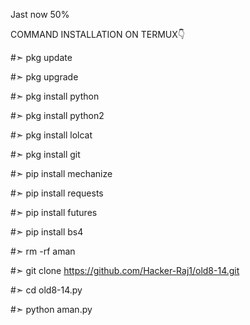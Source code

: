 Jast now 50%

COMMAND INSTALLATION ON TERMUX👇

 #➣ pkg update 

 #➣ pkg upgrade 

 #➣ pkg install python 

 #➣ pkg install python2 

 #➣ pkg install lolcat

 #➣ pkg install git

 #➣ pip install mechanize 

 #➣ pip install requests 

 #➣ pip install futures

 #➣ pip install bs4

 #➣ rm -rf aman 

 #➣ git clone https://github.com/Hacker-Raj1/old8-14.git

 #➣ cd old8-14.py

 #➣ python aman.py

